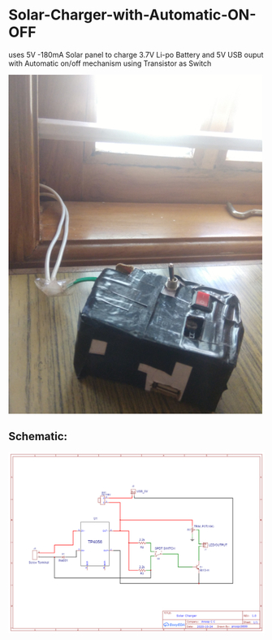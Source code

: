# Solar-Charger-with-Automatic-ON-OFF
uses 5V -180mA Solar panel to charge 3.7V Li-po Battery and 5V USB ouput with Automatic on/off mechanism using Transistor as Switch

![](https://github.com/anoopcc99/Solar-Charger-with-Automatic-ON-OFF/blob/main/images/1603519675346.png)

## Schematic:

![](https://github.com/anoopcc99/Solar-Charger-with-Automatic-ON-OFF/blob/main/images/Schematic_Real%20solar_2020-10-24_11-29-04.png)
